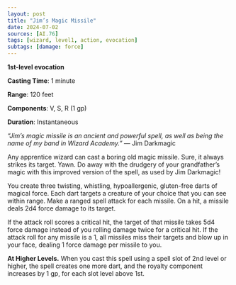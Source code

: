 ```yaml
---
layout: post
title: "Jim’s Magic Missile"
date: 2024-07-02
sources: [AI.76]
tags: [wizard, level1, action, evocation]
subtags: [damage: force]
---
```


**1st-level evocation**

**Casting Time**: 1 minute

**Range**: 120 feet

**Components**: V, S, R (1 gp)

**Duration**: Instantaneous

*“Jim’s magic missile is an ancient and powerful spell, as well as being the name of my band in Wizard Academy.”* — Jim Darkmagic

Any apprentice wizard can cast a boring old magic missile. Sure, it always strikes its target. Yawn. Do away with the drudgery of your grandfather’s magic with this improved version of the spell, as used by Jim Darkmagic!

You create three twisting, whistling, hypoallergenic, gluten-free darts of magical force. Each dart targets a creature of your choice that you can see within range. Make a ranged spell attack for each missile. On a hit, a missile deals 2d4 force damage to its target.

If the attack roll scores a critical hit, the target of that missile takes 5d4 force damage instead of you rolling damage twice for a critical hit. If the attack roll for any missile is a 1, all missiles miss their targets and blow up in your face, dealing 1 force damage per missile to you.

**At Higher Levels.** When you cast this spell using a spell slot of 2nd level or higher, the spell creates one more dart, and the royalty component increases by 1 gp, for each slot level above 1st.
